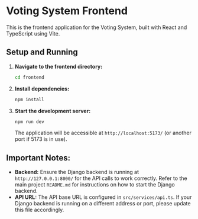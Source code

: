 # Voting System Frontend

This is the frontend application for the Voting System, built with React and TypeScript using Vite.

## Setup and Running

1.  **Navigate to the frontend directory:**
    ```bash
    cd frontend
    ```

2.  **Install dependencies:**
    ```bash
    npm install
    ```

3.  **Start the development server:**
    ```bash
    npm run dev
    ```

    The application will be accessible at `http://localhost:5173/` (or another port if 5173 is in use).

## Important Notes:

*   **Backend:** Ensure the Django backend is running at `http://127.0.0.1:8000/` for the API calls to work correctly. Refer to the main project `README.md` for instructions on how to start the Django backend.
*   **API URL:** The API base URL is configured in `src/services/api.ts`. If your Django backend is running on a different address or port, please update this file accordingly.